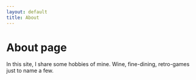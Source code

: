 ```yaml
---
layout: default
title: About
---
```

# About page

In this site, I share some hobbies of mine. Wine, fine-dining, retro-games just to name a few.